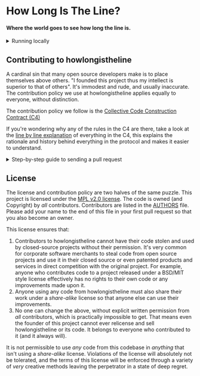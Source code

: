 # How Long Is The Line?
#### Where the world goes to see how long the line is.

<details>
  <summary>Running locally</summary>
<p>

#### Install Meteor   
```
curl https://install.meteor.com/ | sh
```

#### Clone repository    
```
git clone https://github.com/gazhayes/howlongistheline.org.git
```

Note: if you want to edit things and send a pull request you should _fork_ this project on Github first and clone _your_ fork instead of https://github.com/gazhayes/howlongistheline.org.git.

#### Install Dependencies   
```
meteor npm install
```

#### Run meteor
meteor run

#### Insert the database if running locally (never for production)
Run this from within the project directory while Meteor is running (it must be running to serve the local MongoDB instance):
```
cd ..
tar -xvf howlongistheline.org/mongodump.tar.gz
mongorestore -h 127.0.0.1 --port 3001 -d meteor dump/meteor
```   
(You will need [Mongo](https://docs.mongodb.com/manual/installation/) to be installed on your system).

If you already have the database but want to update it to the latest version, do a `meteor reset` from within the project directory before running the above, otherwise you will recieve `duplicate key error` errors.

#### Mongo errors   
If Mongo exists with status 1:
Quick fix: `export LC_ALL=C`   
Proper fix: something is wrong with your OS locales, good luck.

#### Meteor errors
If you do a `git pull` and Meteor doesn't start, the first thing to do is run `meteor npm install` as there may be package updates.

</p>
</details>    


## Contributing to howlongistheline    
A cardinal sin that many open source developers make is to place themselves above others. "I founded this project thus my intellect is superior to that of others". It's immodest and rude, and usually inaccurate. The contribution policy we use at howlongistheline applies equally to everyone, without distinction.    

The contribution policy we follow is the [Collective Code Construction Contract (C4)](http://socialarchitecture.science/c4/)    

If you're wondering why any of the rules in the C4 are there, take a look at the [line by line explanation](http://socialarchitecture.science/c4-deep/) of everything in the C4, this explains the rationale and history behind everything in the protocol and makes it easier to understand.

<details>
  <summary>Step-by-step guide to sending a pull request</summary>
<p>

0. Read the [contribution protocol](http://socialarchitecture.science/c4/) and the [line by line explanation](http://socialarchitecture.science/c4-deep/) of the protocol.
1. Fork this github repository under your own github account.
2. Clone _your_ fork locally on your development machine.
3. Choose _one_ problem to solve. If you aren't solving a problem that's already in the issue tracker you should describe the problem there (and your idea of the solution) first to see if anyone else has something to say about it (maybe someone is already working on a solution, or maybe you're doing somthing wrong).

**It is important to claim the issue you want to work on so that others don't work on the same thing. Make a comment in the issue: `I'm claiming this issue` before you start working on the issue, even if it is your own.**

If at some point you want to abandon the issue and let someone else have a go, let people know by commenting on the issue.

4. Add the howlongistheline repository as an upstream source and pull any changes:
```
@: git remote add upstream git://github.com/gazhayes/howlongistheline //only needs to be done once
@: git checkout master //just to make sure you're on the correct branch
@: git pull upstream master //this grabs any code that has changed, you want to be working on the latest 'version'
@: git push //update your remote fork with the changes you just pulled from upstream master
```
5. Create a local branch on your machine `git checkout -b branch_name` (it's usually a good idea to call the branch something that describes the problem you are solving). _Never_ develop on the `master` branch, as the `master` branch is exclusively used to accept incoming changes from `upstream:master` and you'll run into problems if you try to use it for anything else.
6. Solve the problem in the absolute most simple and fastest possible way with the smallest number of changes humanly possible. Tell other people what you're doing by putting _very clear and descriptive comments in your code every 2-3 lines_.    
Add your name to the AUTHORS file so that you become a part owner of howlongistheline.    
7. Commit your changes to your own fork:
Before you commit changes, you should check if you are working on the latest version (again). Go to the github website and open _your_ fork of howlongistheline, it should say _This branch is even with howlongistheline:master._    
If **not**, you need to pull the latest changes from the upstream howlongistheline repository and replay your changes on top of the latest version:
```
@: git stash //save your work locally
@: git checkout master
@: git pull upstream master
@: git push
@: git checkout -b branch_name_stash
@: git stash pop //this will _replay_ your work on the new local branch which is now fully up to date with the howlongistheline repository
```

Note: after running `git stash pop` you should run Meteor and look over your code again and check that everything still works as sometimes a file you worked on was changed in the meantime.

Now you can add your changes:   
```
@: git add changed_file.js //repeat for each file you changed. If you use -A to add everything, make sure you have your IDE stuff and local linting config etc in .gitignore, we don't want that in the repo.
```

And then commit your changes:
```
@: git commit -m 'problem: <70 characters describing the problem //do not close the '', press ENTER two (2) times
>
>solution: short description of how you solved the problem.' //Now you can close the ''. Be sure to mention the issue number if there is one (e.g. #6)    
@: git push //this will send your changes to _your_ fork on Github
```    
8. Go to your fork on Github and select the branch you just worked on. Click "pull request" to send a pull request back to the master branch of the howlongistheline repository.
9. Send the pull request, be sure to mention the issue number with a # symbol at the front (e.g. #1014).  
10. Go back to the issue, and make a comment:
  ```
    Done in #(PR_NUMBER)
  ```
  
  Your change will be pushed to production, usually within a few hours. Everyone can then test your solution and whoever opened the issue can close it if it solves the problem.

#### What happens after I send a pull request?    
If your pull request contains a correct patch (read the C4) a maintainer will merge it.
If you want to work on another problem while you are waiting for it to merge simply repeat the above steps starting at:
```
@: git checkout master
```

#### Tests
Tests are not yet implemented, feel free to add tests if you wish. This will prevent others from breaking your changes later.

</p>
</details>    


## License
The license and contribution policy are two halves of the same puzzle. This project is licensed under the [MPL v2.0 license](LICENSE). The code is owned (and Copyright) by _all_ contributors. Contributors are listed in the [AUTHORS](AUTHORS) file. Please add your name to the end of this file in your first pull request so that you also become an owner.

This license ensures that:
1. Contributors to howlongistheline cannot have their code stolen and used by closed-source projects without their permission. It's very common for corporate software merchants to steal code from open source projects and use it in their closed source or even patented products and services in direct competition with the original project. For example, anyone who contributes code to a project released under a BSD/MIT style license effectively has no rights to their own code or any improvements made upon it.
2. Anyone using any code from howlongistheline must also share their work under a _share-alike_ license so that anyone else can use their improvements.
3. No one can change the above, without explicit written permission from _all_ contributors, which is practically impossible to get. That means even the founder of this project cannot ever relicense and sell howlongistheline or its code. It belongs to everyone who contributed to it (and it always will).

It is not permissible to use _any_ code from this codebase in _anything_ that isn't using a _share-alike_ license. Violations of the license will absolutely not be tolerated, and the terms of this license will be enforced through a variety of _very_ creative methods leaving the perpetrator in a state of deep regret.
